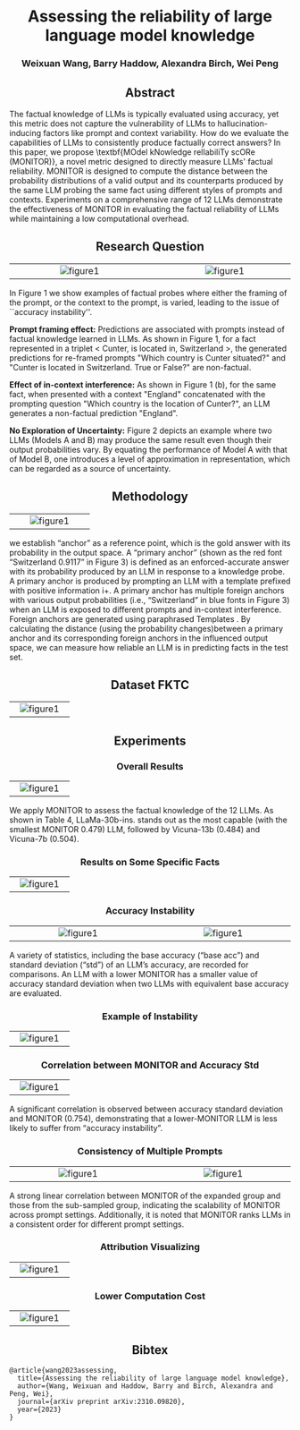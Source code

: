 <h1 align=center>Assessing the reliability of large language model knowledge</h1>

<h3 align=center>Weixuan Wang, Barry Haddow, Alexandra Birch, Wei Peng</h3>

<h2 align=center>Abstract</h2>

The factual knowledge of LLMs is typically evaluated using accuracy, yet this metric does not capture the vulnerability of LLMs to hallucination-inducing factors like prompt and context variability. How do we evaluate the capabilities of LLMs to consistently produce factually correct answers? In this paper, we propose \textbf{MOdel kNowledge relIabiliTy scORe (MONITOR)}, a novel metric designed to directly measure LLMs' factual reliability. MONITOR is designed to compute the distance between the probability distributions of a valid output and its counterparts produced by the same LLM probing the same fact using different styles of prompts and contexts. Experiments on a comprehensive range of 12 LLMs demonstrate the effectiveness of MONITOR in evaluating the factual reliability of LLMs while maintaining a low computational overhead.

<h2 align=center>Research Question</h2>

<table>
<tr>
  <td width="50%"style="text-align: center;" valign="middle"><img src="./fig1.png" alt="figure1"></td>
  <td width="3%"> </td>
  <td width="50%"style="text-align: center;" valign="middle"><img src="./fig2.png" alt="figure1"></td>
</tr>
</table>


In Figure 1 we show examples of factual probes where either the framing of the prompt, or the context to the prompt, is varied, leading to the issue of ``accuracy instability''. 

**Prompt framing effect:** Predictions are associated with prompts instead of factual knowledge learned in LLMs. As shown in Figure 1, for a fact represented in a triplet < Cunter, is located in, Switzerland >, the generated predictions for re-framed prompts "Which country is Cunter situated?" and "Cunter is located in Switzerland. True or False?" are non-factual.

**Effect of in-context interference:** As shown in Figure 1 (b), for the same fact, when presented with a context "England" concatenated with the prompting question "Which country is the location of Cunter?", an  LLM generates a non-factual prediction "England".

**No Exploration of Uncertainty:** Figure 2 depicts an example where two LLMs (Models A and B) may produce the same result even though their output probabilities vary. By equating the performance of Model A with that of Model B, one introduces a level of approximation in representation, which can be regarded as a source of uncertainty.  

<h2 align=center>Methodology</h2>

<table>
<tr>
  <td width="60%"style="text-align: center;" valign="middle"><img src="./fig3.png" alt="figure1"></td>
</tr>
</table>

we establish “anchor” as a reference point, which is the gold answer with its probability in the output space. A “primary anchor” (shown as the red font “Switzerland 0.9117” in Figure 3) is defined as an enforced-accurate answer with its probability produced by an LLM in response to a knowledge probe. A primary anchor is produced by prompting an LLM with a template prefixed with positive information i+. A primary anchor has multiple foreign anchors with various output probabilities (i.e., “Switzerland” in blue fonts in Figure 3) when an LLM is exposed to different prompts and in-context interference. Foreign anchors are generated using paraphrased Templates . By calculating the distance (using the probability changes)between a primary anchor and its corresponding foreign anchors in the influenced output space, we can measure how reliable an LLM is in predicting facts in the test set.

<h2 align=center>Dataset FKTC</h2>

<table>
<tr>
  <td width="80%"style="text-align: center;" valign="middle"><img src="./dataset.png" alt="figure1"></td>
</tr>
</table>

<h2 align=center>Experiments</h2>

<h3 align=center>Overall Results</h3>

<table>
<tr>
  <td width="80%"style="text-align: center;" valign="middle"><img src="./exp1.png" alt="figure1"></td>
</tr>
</table>

We apply MONITOR to assess the factual knowledge of the 12 LLMs. As shown in Table 4, LLaMa-30b-ins. stands out as the most capable (with the smallest MONITOR 0.479) LLM, followed by Vicuna-13b (0.484) and Vicuna-7b (0.504).

<h3 align=center>Results on Some Specific Facts</h3>

<table>
<tr>
  <td width="80%"style="text-align: center;" valign="middle"><img src="./exp3.png" alt="figure1"></td>
</tr>
</table>

<h3 align=center>Accuracy Instability</h3>

<table>
<tr>
  <td width="50%"style="text-align: center;" valign="middle"><img src="./exp3.png" alt="figure1"></td>
  <td width="1%"> </td>
  <td width="50%"style="text-align: center;" valign="middle"><img src="./exp4.png" alt="figure1"></td>
</tr>
</table>

A variety of statistics, including the base accuracy (“base acc”) and standard deviation (“std”) of an LLM’s accuracy, are recorded for comparisons. An LLM with a lower MONITOR has a smaller value of accuracy standard deviation when two LLMs with equivalent base accuracy are evaluated.

<h3 align=center>Example of Instability</h3>

<table>
<tr>
  <td width="80%"style="text-align: center;" valign="middle"><img src="./exp5.png" alt="figure1"></td>
</tr>
</table>

<h3 align=center>Correlation between MONITOR and Accuracy Std</h3>

<table>
<tr>
  <td width="80%"style="text-align: center;" valign="middle"><img src="./exp6.png" alt="figure1"></td>
</tr>
</table>

A significant correlation is observed between accuracy standard deviation and MONITOR (0.754), demonstrating that a lower-MONITOR LLM is less likely to suffer from “accuracy instability”.

<h3 align=center>Consistency of Multiple Prompts</h3>

<table>
<tr>
  <td width="50%"style="text-align: center;" valign="middle"><img src="./exp9.png" alt="figure1"></td>
  <td width="1%"> </td>
  <td width="50%"style="text-align: center;" valign="middle"><img src="./exp10.png" alt="figure1"></td>
</tr>
</table>

A strong linear correlation between MONITOR of the expanded group and those from the sub-sampled group, indicating the scalability of MONITOR across prompt settings. Additionally, it is noted that MONITOR ranks LLMs in a consistent order for different prompt settings.


<h3 align=center>Attribution Visualizing</h3>

<table>
<tr>
  <td width="80%"style="text-align: center;" valign="middle"><img src="./exp7.png" alt="figure1"></td>
</tr>
</table>


<h3 align=center>Lower Computation Cost</h3>

<table>
<tr>
  <td width="80%"style="text-align: center;" valign="middle"><img src="./exp8.png" alt="figure1"></td>
</tr>
</table>

<h2 align=center>Bibtex</h2>

```
@article{wang2023assessing,
  title={Assessing the reliability of large language model knowledge},
  author={Wang, Weixuan and Haddow, Barry and Birch, Alexandra and Peng, Wei},
  journal={arXiv preprint arXiv:2310.09820},
  year={2023}
}
```
